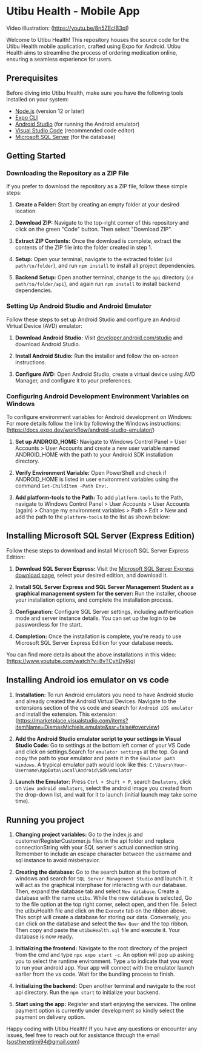 # Utibu Health - Mobile App

Video illustration: (https://youtu.be/8n5ZEcIB3pI)

Welcome to Utibu Health! This repository houses the source code for the Utibu Health mobile application, crafted using Expo for Android. Utibu Health aims to streamline the process of ordering medication online, ensuring a seamless experience for users.

## Prerequisites

Before diving into Utibu Health, make sure you have the following tools installed on your system:

- [Node.js](https://nodejs.org/en/) (version 12 or later)
- [Expo CLI](https://docs.expo.dev/get-started/installation/)
- [Android Studio](https://developer.android.com/studio) (for running the Android emulator)
- [Visual Studio Code](https://code.visualstudio.com/) (recommended code editor)
- [Microsoft SQL Server](https://www.microsoft.com/en-us/sql-server/sql-server-downloads) (for the database)

## Getting Started

### Downloading the Repository as a ZIP File

If you prefer to download the repository as a ZIP file, follow these simple steps:

1. **Create a Folder:** Start by creating an empty folder at your desired location.

2. **Download ZIP:** Navigate to the top-right corner of this repository and click on the green "Code" button. Then select "Download ZIP".

3. **Extract ZIP Contents:** Once the download is complete, extract the contents of the ZIP file into the folder created in step 1.

4. **Setup:** Open your terminal, navigate to the extracted folder (`cd path/to/folder`), and run `npm install` to install all project dependencies.

5. **Backend Setup:** Open another terminal, change to the `api` directory (`cd path/to/folder/api`), and again run `npm install` to install backend dependencies.

### Setting Up Android Studio and Android Emulator

Follow these steps to set up Android Studio and configure an Android Virtual Device (AVD) emulator:

1. **Download Android Studio:** Visit [developer.android.com/studio](https://developer.android.com/studio) and download Android Studio.

2. **Install Android Studio:** Run the installer and follow the on-screen instructions.

3. **Configure AVD:** Open Android Studio, create a virtual device using AVD Manager, and configure it to your preferences.

### Configuring Android Development Environment Variables on Windows

To configure environment variables for Android development on Windows:
For more details follow the link by following the Windows instructions: (https://docs.expo.dev/workflow/android-studio-emulator/)

1. **Set up ANDROID_HOME:** Navigate to Windows Control Panel > User Accounts > User Accounts and create a new user variable named ANDROID_HOME with the path to your Android SDK installation directory.

2. **Verify Environment Variable:** Open PowerShell and check if ANDROID_HOME is listed in user environment variables using the command `Get-ChildItem -Path Env:`.

3. **Add platform-tools to the Path:** To add `platform-tools` to the Path, navigate to Windows Control Panel > User Accounts > User Accounts (again) > Change my environment variables > Path > Edit > New and add the path to the `platform-tools` to the list as shown below:

## Installing Microsoft SQL Server (Express Edition)

Follow these steps to download and install Microsoft SQL Server Express Edition:

1. **Download SQL Server Express:** Visit the [Microsoft SQL Server Express download page](https://www.microsoft.com/en-us/sql-server/sql-server-downloads), select your desired edition, and download it.

2. **Install SQL Server Express and SQL Server Management Student as a graphical management system for the server:** Run the installer, choose your installation options, and complete the installation process.

3. **Configuration:** Configure SQL Server settings, including authentication mode and server instance details. You can set up the login to be passwordless for the start.

4. **Completion:** Once the installation is complete, you're ready to use Microsoft SQL Server Express Edition for your database needs.

You can find more details about the above installations in this video: (https://www.youtube.com/watch?v=8vTCyhDyRjg)

## Installing Android ios emulator on vs code

1. **Installation:** To run Android emulators you need to have Android studio and already created the Android Virtual Devices. Navigate to the extensions section of the vs code and search for `Android iOS emulator` and install the extension. This extension: (https://marketplace.visualstudio.com/items?itemName=DiemasMichiels.emulate&ssr=false#overview)

2. **Add the Android Studio emulator script to your settings in Visual Studio Code:** Go to settings at the bottom left corner of your VS Code and click on settings.Search for `emulator settings` at the top. Go and copy the path to your emulator and paste it in the `Emulator path windows`. A trypical emulator path would look like this: `C:\Users\Your-Username\AppData\Local\Android\Sdk\emulator`

3. **Launch the Emulator:** Press `Ctrl + Shift + P`, search `Emulators`, click on `View android emulators`, select the android image you created from the drop-down list, and wait for it to launch (initial launch may take some time).

## Running you project

1. **Changing project variables:** Go to the index.js and customer/RegisterCustomer.js files in the api folder and replace connectionString with your SQL server's actual connection string. Remember to include an escape character between the username and sql instance to avoid misbehavior.

2. **Creating the database:** Go to the search button at the bottom of windows and search for `SQL Server Management Studio` and launch it. It will act as the graphical interphase for interacting with our database. Then, expand the database tab and select `New database`. Create a database with the name `utibu`. While the new database is selected, Go to the file option at the top right corner, select open, and then file. Select the utibuHealth file and click on the `Execute` tab on the ribbon above. This script will create a database for storing our data. Conversely, you can click on the database and select the `New Quer` and the top ribbon. Then copy and paste the `utibuHealth.sql` file and execute it. Your database is now ready.

3. **Initializing the frontend:** Navigate to the root directory of the project from the cmd and type `npx expo start -c`. An option will pop up asking you to select the runtime environment. Type `a` to indicate that you want to run your android app. Your app will connect with the emulator launch earlier from the vs code. Wait for the bundling process to finish.

4. **Initializing the backend:** Open another terminal and navigate to the root api directory. Run the `npm start` to initialize your backend.

5. **Start using the app:** Register and start enjoying the services. The online payment option is currently under development so kindly select the payment on delivery option.

Happy coding with Utibu Health! If you have any questions or encounter any issues, feel free to reach out for assistance through the email (sosthenetimi94@gmail.com)
